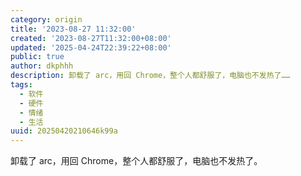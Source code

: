 ```yaml
---
category: origin
title: '2023-08-27 11:32:00'
created: '2023-08-27T11:32:00+08:00'
updated: '2025-04-24T22:39:22+08:00'
public: true
author: dkphhh
description: 卸载了 arc，用回 Chrome，整个人都舒服了，电脑也不发热了……
tags:
  - 软件
  - 硬件
  - 情绪
  - 生活
uuid: 20250420210646k99a
---
```


卸载了 arc，用回 Chrome，整个人都舒服了，电脑也不发热了。
